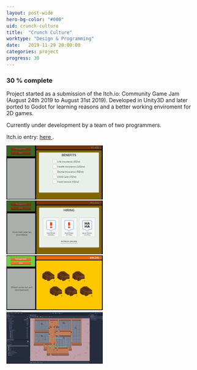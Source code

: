 ```yaml
---
layout: post-wide
hero-bg-color: "#000"
uid: crunch-culture
title:  "Crunch Culture"
worktype: "Design & Programming"
date:   2019-11-29 20:00:00
categories: project
progress: 30
---
```


<h3>30 % complete</h3>

<p>
	Project started as a submission of the Itch.io: Community Game Jam (August 24th 2019 to August 31st 2019). Developed in Unity3D and later ported to Godot for learning reasons and a better working enviroment for 2D games.
</p>
<p>
	Currently under development by a team of two programmers.
</p>
<p>
	Itch.io entry: <a href="https://santimod.itch.io/crunch-culture" target="new_"> here </a>.
</p>

<div class="showcase">
  <img style="width:50%" src="/images/portfolio/crunch-culture/1.jpg" alt="">
  <img style="width:50%" src="/images/portfolio/crunch-culture/2.jpg" alt="">
  <img style="width:50%" src="/images/portfolio/crunch-culture/3.jpg" alt="">
  <img style="width:50%" src="/images/portfolio/crunch-culture/4.jpg" alt="">
</div>
